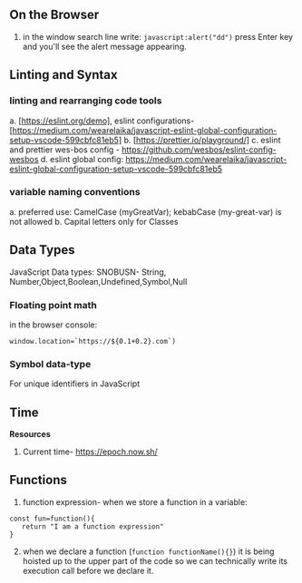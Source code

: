 ## On the Browser

1. in the window search line write: `javascript:alert("dd")` press Enter key and you'll see the alert message appearing.

## Linting and Syntax

### linting and rearranging code tools

a. [https://eslint.org/demo],
eslint configurations-[https://medium.com/wearelaika/javascript-eslint-global-configuration-setup-vscode-599cbfc81eb5]
b. [https://prettier.io/playground/]
c. eslint and prettier wes-bos config - https://github.com/wesbos/eslint-config-wesbos
d. eslint global config: https://medium.com/wearelaika/javascript-eslint-global-configuration-setup-vscode-599cbfc81eb5

### variable naming conventions

a. preferred use: CamelCase (myGreatVar); kebabCase (my-great-var) is not allowed
b. Capital letters only for Classes

## Data Types

JavaScript Data types: SNOBUSN- String, Number,Object,Boolean,Undefined,Symbol,Null

### Floating point math

in the browser console:

```
window.location=`https://${0.1+0.2}.com`)
```

### **Symbol data-type**

For unique identifiers in JavaScript

## Time

**Resources**

1. Current time- https://epoch.now.sh/

## Functions

1. function expression- when we store a function in a variable:

```
const fun=function(){
   return "I am a function expression"
}
```

2. when we declare a function (`function functionName(){}`) it is being hoisted up to the upper part of the code so we can technically write its execution call before we declare it.
